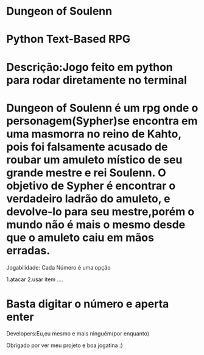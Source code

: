 # Dungeon of Soulenn
Python Text-Based RPG
================================================================
Descrição:Jogo feito em python para rodar diretamente no terminal
================================================================
Dungeon of Soulenn é um rpg onde o personagem(Sypher)se encontra 
em uma masmorra no reino de Kahto, pois foi falsamente acusado de
roubar um amuleto místico de seu grande mestre e rei Soulenn.
O objetivo de Sypher é encontrar o verdadeiro ladrão do amuleto,
e devolve-lo para seu mestre,porém o mundo não é mais o mesmo desde
que o amuleto caiu em mãos erradas.
================================================================
Jogabilidade: Cada Número é uma opção

1.atacar 2.usar item ....

Basta digitar o número e aperta enter 
================================================================
Developers:Eu,eu mesmo e mais ninguém(por enquanto)

Obrigado por ver meu projeto e boa jogatina :)
